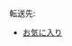 <div>

転送先:

-   [お気に入り](/%E3%81%8A%E6%B0%97%E3%81%AB%E5%85%A5%E3%82%8A "お気に入り")

</div>

<div>

</div>
